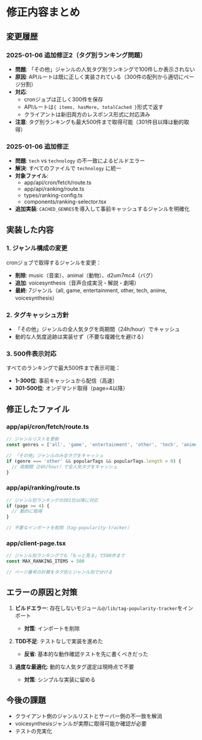 # 修正内容まとめ

## 変更履歴

### 2025-01-06 追加修正2（タグ別ランキング問題）
- **問題**: 「その他」ジャンルの人気タグ別ランキングで100件しか表示されない
- **原因**: APIルートは既に正しく実装されている（300件の配列から適切にページ分割）
- **対応**: 
  - cronジョブは正しく300件を保存
  - APIルートは`{ items, hasMore, totalCached }`形式で返す
  - クライアントは新旧両方のレスポンス形式に対応済み
- **注意**: タグ別ランキングも最大500件まで取得可能（301件目以降は動的取得）

### 2025-01-06 追加修正
- **問題**: `tech` vs `technology` の不一致によるビルドエラー
- **解決**: すべてのファイルで `technology` に統一
- **対象ファイル**:
  - app/api/cron/fetch/route.ts
  - app/api/ranking/route.ts
  - types/ranking-config.ts
  - components/ranking-selector.tsx
- **追加実装**: `CACHED_GENRES`を導入して事前キャッシュするジャンルを明確化

## 実装した内容

### 1. ジャンル構成の変更
cronジョブで取得するジャンルを変更：
- **削除**: music（音楽）、animal（動物）、d2um7mc4（バグ）
- **追加**: voicesynthesis（音声合成実況・解説・劇場）  
- **最終**: 7ジャンル（all, game, entertainment, other, tech, anime, voicesynthesis）

### 2. タグキャッシュ方針  
- 「その他」ジャンルの全人気タグを両期間（24h/hour）でキャッシュ
- 動的な人気度追跡は実装せず（不要な複雑化を避ける）

### 3. 500件表示対応
すべてのランキングで最大500件まで表示可能：
- **1-300位**: 事前キャッシュから配信（高速）
- **301-500位**: オンデマンド取得（page=4以降）

## 修正したファイル

### app/api/cron/fetch/route.ts
```typescript
// ジャンルリストを更新
const genres = ['all', 'game', 'entertainment', 'other', 'tech', 'anime', 'voicesynthesis']

// 「その他」ジャンルのみ全タグをキャッシュ
if (genre === 'other' && popularTags && popularTags.length > 0) {
  // 両期間（24h/hour）で全人気タグをキャッシュ
}
```

### app/api/ranking/route.ts  
```typescript
// ジャンル別ランキングの301位以降に対応
if (page >= 4) {
  // 動的に取得
}

// 不要なインポートを削除（tag-popularity-tracker）
```

### app/client-page.tsx
```typescript
// ジャンル別ランキングでも「もっと見る」で500件まで
const MAX_RANKING_ITEMS = 500

// ページ番号の計算をタグ別とジャンル別で分ける
```

## エラーの原因と対策

1. **ビルドエラー**: 存在しないモジュール`@/lib/tag-popularity-tracker`をインポート
   - **対策**: インポートを削除

2. **TDD不足**: テストなしで実装を進めた
   - **反省**: 基本的な動作確認テストを先に書くべきだった

3. **過度な最適化**: 動的な人気タグ選定は現時点で不要
   - **対策**: シンプルな実装に留める

## 今後の課題

- クライアント側のジャンルリストとサーバー側の不一致を解消
- voicesynthesisジャンルが実際に取得可能か確認が必要
- テストの充実化